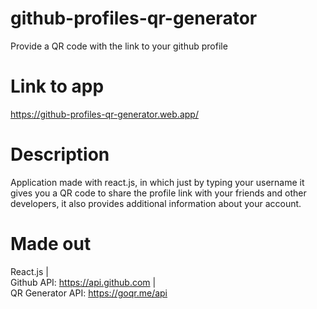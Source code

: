 
# github-profiles-qr-generator
Provide a QR code with the link to your github profile

# Link to app
https://github-profiles-qr-generator.web.app/

# Description
Application made with react.js, in which just by typing your username it gives you a QR code to share the profile link with your friends and other developers, it also provides additional information about your account.

# Made out
React.js    |   
Github API: https://api.github.com    |   
QR Generator API: https://goqr.me/api 


